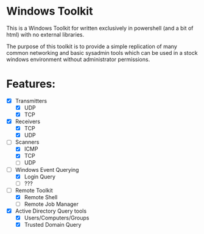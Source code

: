 # Windows Toolkit
This is a Windows Toolkit for written exclusively in powershell (and a bit of html) with no external libraries.

The purpose of this toolkit is to provide a simple replication of many common networking and basic sysadmin tools which can be used in a stock windows environment without administrator permissions.
# Features:
- [x] Transmitters
    - [X] UDP
    - [X] TCP
- [X] Receivers
    - [X] TCP
    - [X] UDP 
- [ ] Scanners
    - [X] ICMP
    - [X] TCP
    - [ ] UDP
- [ ] Windows Event Querying
    - [X] Login Query
    - [ ] ??? 
- [ ] Remote Toolkit
    - [X] Remote Shell
    - [ ] Remote Job Manager 
- [X] Active Directory Query tools
    - [X] Users/Computers/Groups
    - [X] Trusted Domain Query
